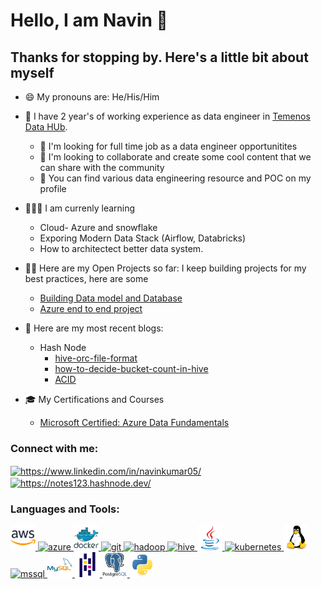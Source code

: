 <!--
**navinkumar05/navinkumar05** is a ✨ _special_ ✨ repository because its `README.md` (this file) appears on your GitHub profile.

Here are some ideas to get you started:

- 🔭 I’m currently working on ...
- 🌱 I’m currently learning ...
- 👯 I’m looking to collaborate on ...
- 🤔 I’m looking for help with ...
- 💬 Ask me about ...
- 📫 How to reach me: ...
- 😄 Pronouns: ...
- ⚡ Fun fact: ...
-->

# Hello, I am Navin 👋

## Thanks for stopping by. Here's a little bit about myself

- 😄 My pronouns are: He/His/Him

- 🔭 I have 2 year's of working experience as data engineer in [Temenos Data HUb](https://www.temenos.com/products/data-and-analytics/temenos-data-hub/).
  - 👯 I'm looking for full time job as a data engineer opportunitites
  - 💬 I'm looking to collaborate and create some cool content that we can share with the community
  - 🤘 You can find various data engineering resource and POC on my profile

- 🧑🏻🌱 I am currenly learning
  - Cloud- Azure and snowflake
  - Exporing Modern Data Stack (Airflow, Databricks)
  - How to architectect better data system.

- 👨‍💻 Here are my Open Projects so far: I keep building projects for my best practices, here are some
  - [Building Data model and Database](https://github.com/navinkumar05/Building_Data_Model_and_Database)
  - [Azure end to end project]()
- 📝 Here are my most recent blogs:
  - Hash Node
    - [hive-orc-file-format](https://notes123.hashnode.dev/hive-orc-file-format)
    - [how-to-decide-bucket-count-in-hive](https://notes123.hashnode.dev/how-to-decide-bucket-count-in-hive)
    - [ACID](https://notes123.hashnode.dev/acid-properties)

- 🎓 My Certifications and Courses
  - [Microsoft Certified: Azure Data Fundamentals](https://www.credly.com/badges/28f0e7fc-6f1f-4ab9-a3fe-8d6a734f7bdc?source=linked_in_profile)

<h3 align="left">Connect with me:</h3>
<p align="left">
<a href="https://linkedin.com/in/https://www.linkedin.com/in/navinkumar05/" target="blank"><img align="center" src="https://raw.githubusercontent.com/rahuldkjain/github-profile-readme-generator/master/src/images/icons/Social/linked-in-alt.svg" alt="https://www.linkedin.com/in/navinkumar05/" height="30" width="40" /></a>
<a href="https://hashnode.com/https://notes123.hashnode.dev/" target="blank"><img align="center" src="https://raw.githubusercontent.com/rahuldkjain/github-profile-readme-generator/master/src/images/icons/Social/hashnode.svg" alt="https://notes123.hashnode.dev/" height="30" width="40" /></a>
</p>

<h3 align="left">Languages and Tools:</h3>
<p align="left"> <a href="https://aws.amazon.com" target="_blank" rel="noreferrer"> <img src="https://raw.githubusercontent.com/devicons/devicon/master/icons/amazonwebservices/amazonwebservices-original-wordmark.svg" alt="aws" width="40" height="40"/> </a> <a href="https://azure.microsoft.com/en-in/" target="_blank" rel="noreferrer"> <img src="https://www.vectorlogo.zone/logos/microsoft_azure/microsoft_azure-icon.svg" alt="azure" width="40" height="40"/> </a> <a href="https://www.docker.com/" target="_blank" rel="noreferrer"> <img src="https://raw.githubusercontent.com/devicons/devicon/master/icons/docker/docker-original-wordmark.svg" alt="docker" width="40" height="40"/> </a> <a href="https://git-scm.com/" target="_blank" rel="noreferrer"> <img src="https://www.vectorlogo.zone/logos/git-scm/git-scm-icon.svg" alt="git" width="40" height="40"/> </a> <a href="https://hadoop.apache.org/" target="_blank" rel="noreferrer"> <img src="https://www.vectorlogo.zone/logos/apache_hadoop/apache_hadoop-icon.svg" alt="hadoop" width="40" height="40"/> </a> <a href="https://hive.apache.org/" target="_blank" rel="noreferrer"> <img src="https://www.vectorlogo.zone/logos/apache_hive/apache_hive-icon.svg" alt="hive" width="40" height="40"/> </a> <a href="https://www.java.com" target="_blank" rel="noreferrer"> <img src="https://raw.githubusercontent.com/devicons/devicon/master/icons/java/java-original.svg" alt="java" width="40" height="40"/> </a> <a href="https://kubernetes.io" target="_blank" rel="noreferrer"> <img src="https://www.vectorlogo.zone/logos/kubernetes/kubernetes-icon.svg" alt="kubernetes" width="40" height="40"/> </a> <a href="https://www.linux.org/" target="_blank" rel="noreferrer"> <img src="https://raw.githubusercontent.com/devicons/devicon/master/icons/linux/linux-original.svg" alt="linux" width="40" height="40"/> </a> <a href="https://www.microsoft.com/en-us/sql-server" target="_blank" rel="noreferrer"> <img src="https://www.svgrepo.com/show/303229/microsoft-sql-server-logo.svg" alt="mssql" width="40" height="40"/> </a> <a href="https://www.mysql.com/" target="_blank" rel="noreferrer"> <img src="https://raw.githubusercontent.com/devicons/devicon/master/icons/mysql/mysql-original-wordmark.svg" alt="mysql" width="40" height="40"/> </a> <a href="https://pandas.pydata.org/" target="_blank" rel="noreferrer"> <img src="https://raw.githubusercontent.com/devicons/devicon/2ae2a900d2f041da66e950e4d48052658d850630/icons/pandas/pandas-original.svg" alt="pandas" width="40" height="40"/> </a> <a href="https://www.postgresql.org" target="_blank" rel="noreferrer"> <img src="https://raw.githubusercontent.com/devicons/devicon/master/icons/postgresql/postgresql-original-wordmark.svg" alt="postgresql" width="40" height="40"/> </a> <a href="https://www.python.org" target="_blank" rel="noreferrer"> <img src="https://raw.githubusercontent.com/devicons/devicon/master/icons/python/python-original.svg" alt="python" width="40" height="40"/> </a> </p>
